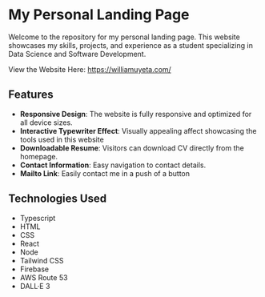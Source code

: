 # My Personal Landing Page

Welcome to the repository for my personal landing page. This website showcases my skills, projects, and experience as a student specializing in Data Science and Software Development.

View the Website Here: https://williamuyeta.com/
## Features

- **Responsive Design**: The website is fully responsive and optimized for all device sizes.
- **Interactive Typewriter Effect**: Visually appealing affect showcasing the tools used in this website
- **Downloadable Resume**: Visitors can download CV directly from the homepage.
- **Contact Information**: Easy navigation to contact details.
- **Mailto Link**: Easily contact me in a push of a button

## Technologies Used
- Typescript
- HTML
- CSS
- React
- Node
- Tailwind CSS
- Firebase
- AWS Route 53
- DALL·E 3

